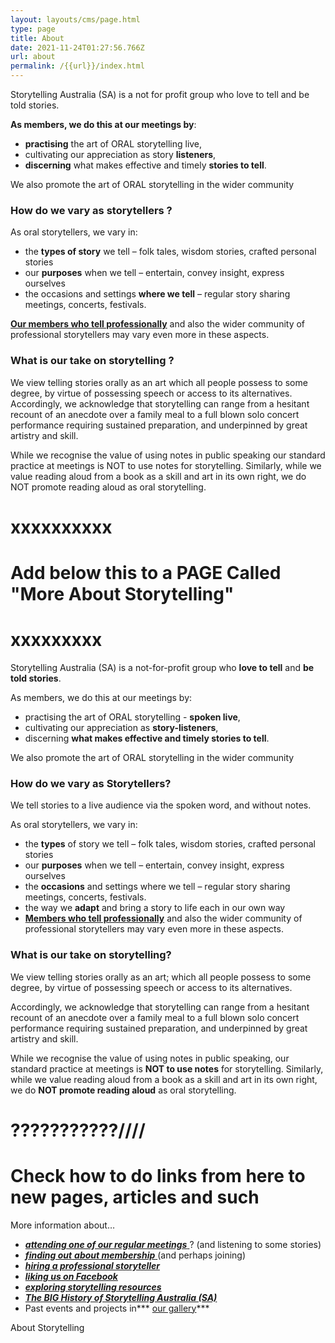 ```yaml
---
layout: layouts/cms/page.html
type: page
title: About
date: 2021-11-24T01:27:56.766Z
url: about
permalink: /{{url}}/index.html
---
```

Storytelling Australia (SA) is a not for profit group who love to tell and be told stories.

**As members, we do this at our meetings by**:

* **practising** the art of ORAL storytelling live,
* cultivating our appreciation as story **listeners**,
* **discerning** what makes effective and timely **stories to tell**.

We also promote the art of ORAL storytelling in the wider community

### **How do we vary as storytellers ?**

As oral storytellers, we vary in:

* the **types of story** we tell – folk tales, wisdom stories, crafted personal stories
* our **purposes** when we tell – entertain, convey insight, express ourselves
* the occasions and settings **where we tell** – regular story sharing meetings, concerts, festivals.

**[Our members who tell professionally](https://web.archive.org/web/20200308052244/http://storytellingsa.org.au/protellers/ "Professional Tellers")** and also the wider community of professional storytellers may vary even more in these aspects.

### **What is our take on storytelling ?**

We view telling stories orally as an art which all people possess to some degree, by virtue of possessing speech or access to its alternatives.   Accordingly, we acknowledge that storytelling can range from a hesitant recount of an anecdote over a family meal to a full blown solo concert performance requiring sustained preparation, and underpinned by great artistry and skill.

While we recognise the value of using notes in public speaking our standard practice at meetings is NOT to use notes for storytelling. Similarly, while we value reading aloud from a book as a skill and art in its own right, we do NOT promote reading aloud as oral storytelling.

# xxxxxxxxxx

# Add below this to a PAGE Called "More About Storytelling"

# xxxxxxxxx

Storytelling Australia (SA) is a not-for-profit group who **love to tell** and **be told stories**.

As members, we do this at our meetings by:

* practising the art of ORAL storytelling - **spoken live**,
* cultivating our appreciation as **story-listeners**,
* discerning **what makes effective and timely stories to tell**.

We also promote the art of ORAL storytelling in the wider community

### **How do we vary as Storytellers?**

We tell stories to a live audience via the spoken word, and without notes.

As oral storytellers, we vary in:

* the **types** of story we tell – folk tales, wisdom stories, crafted personal stories
* our **purposes** when we tell – entertain, convey insight, express ourselves
* the **occasions** and settings where we tell – regular story sharing meetings, concerts, festivals.
* the way we **adapt** and bring a story to life each in our own way
* **[Members who tell professionally](https://web.archive.org/web/20200308052244/http://storytellingsa.org.au/protellers/ "Professional Tellers")** and also the wider community of professional storytellers may vary even more in these aspects.

### **What is our take on storytelling?**

We view telling stories orally as an art; which all people possess to some degree, by virtue of possessing speech or access to its alternatives. 

Accordingly, we acknowledge that storytelling can range from a hesitant recount of an anecdote over a family meal to a full blown solo concert performance requiring sustained preparation, and underpinned by great artistry and skill.

While we recognise the value of using notes in public speaking, our standard practice at meetings is **NOT to use notes** for storytelling. Similarly, while we value reading aloud from a book as a skill and art in its own right, we do **NOT promote reading aloud** as oral storytelling.

# ???????????////

# Check how to do links from here to new pages, articles and such

More information about…

* [***attending one of our regular meetings*** ](https://web.archive.org/web/20200308052244/http://storytellingsa.org.au/events/ "Events")? (and listening to some stories)
* [***finding out*** ***about membership*** ](https://web.archive.org/web/20200308052244/http://storytellingsa.org.au/membership/ "Membership")(and perhaps joining)
* ***[hiring a professional storyteller](https://web.archive.org/web/20200308052244/http://storytellingsa.org.au/ourtellers/ "Our Tellers")***
* ***[liking us on Facebook](https://web.archive.org/web/20200308052244/https://www.facebook.com/storytellingsa "Find us on Facebook")***
* ***[exploring storytelling resources](https://web.archive.org/web/20200308052244/http://storytellingsa.org.au/pleasures-and-treasures/ "Pleasures and Treasures")***
* ***[The BIG History of Storytelling Australia (SA)](https://web.archive.org/web/20200308052244/http://storytellingsa.org.au/images/bighistoryofstasa.jpg)***
* Past events and projects in*** [our gallery](https://web.archive.org/web/20200308052244/http://storytellingsa.org.au/gallery/ "Gallery")***

About Storytelling